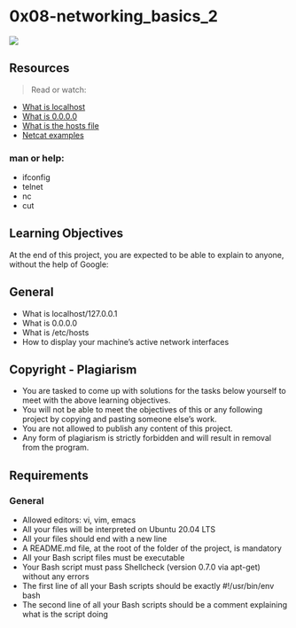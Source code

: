# 0x08-networking_basics_2

<img src="https://s3.amazonaws.com/intranet-projects-files/holbertonschool-sysadmin_devops/285/s7kpNYq.png">


## Resources
>Read or watch:

* [What is localhost]('#')
* [What is 0.0.0.0]('#')
* [What is the hosts file]('#')
* [Netcat examples]('#')
### man or help:

* ifconfig
* telnet
* nc
* cut

## Learning Objectives
At the end of this project, you are expected to be able to explain to anyone, without the help of Google:

## General
* What is localhost/127.0.0.1
* What is 0.0.0.0
* What is /etc/hosts
* How to display your machine’s active network interfaces

## Copyright - Plagiarism
* You are tasked to come up with solutions for the tasks below yourself to meet with the above learning objectives.
* You will not be able to meet the objectives of this or any following project by copying and pasting someone else’s work.
* You are not allowed to publish any content of this project.
* Any form of plagiarism is strictly forbidden and will result in removal from the program.

## Requirements
### General
* Allowed editors: vi, vim, emacs
* All your files will be interpreted on Ubuntu 20.04 LTS
* All your files should end with a new line
* A README.md file, at the root of the folder of the project, is mandatory
* All your Bash script files must be executable
* Your Bash script must pass Shellcheck (version 0.7.0 via apt-get) without any errors
* The first line of all your Bash scripts should be exactly #!/usr/bin/env bash
* The second line of all your Bash scripts should be a comment explaining what is the script doing
